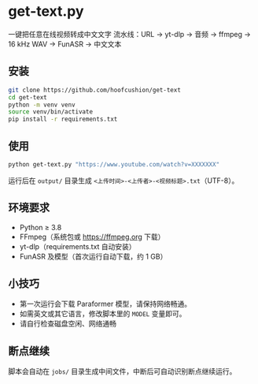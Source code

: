 # get-text.py

一键把任意在线视频转成中文文字
流水线：URL → yt-dlp → 音频 → ffmpeg → 16 kHz WAV → FunASR → 中文文本

## 安装
```bash
git clone https://github.com/hoofcushion/get-text
cd get-text
python -m venv venv
source venv/bin/activate
pip install -r requirements.txt
```

## 使用
```bash
python get-text.py "https://www.youtube.com/watch?v=XXXXXXX"
```
运行后在 `output/` 目录生成 `<上传时间>-<上传者>-<视频标题>.txt`（UTF-8）。

## 环境要求
- Python ≥ 3.8
- FFmpeg（系统包或 https://ffmpeg.org 下载）
- yt-dlp（requirements.txt 自动安装）
- FunASR 及模型（首次运行自动下载，约 1 GB）

## 小技巧
- 第一次运行会下载 Paraformer 模型，请保持网络畅通。
- 如需英文或其它语言，修改脚本里的 `MODEL` 变量即可。
- 请自行检查磁盘空闲、网络通畅

## 断点继续
脚本会自动在 `jobs/` 目录生成中间文件，中断后可自动识别断点继续运行。
